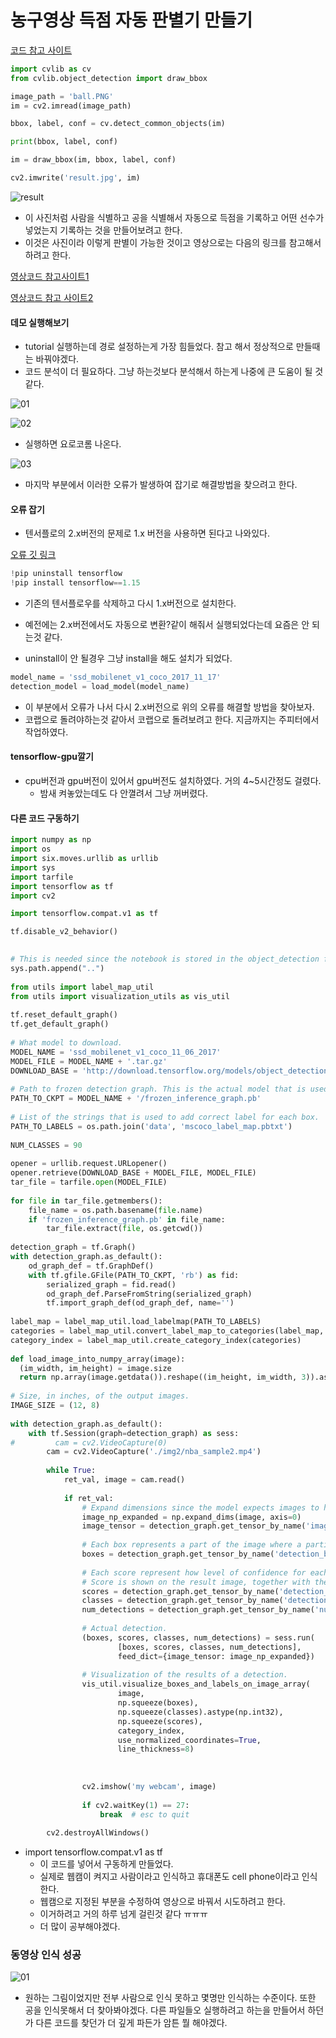 # 농구영상 득점 자동 판별기 만들기

[코드 참고 사이트](https://bskyvision.com/678)

```python
import cvlib as cv
from cvlib.object_detection import draw_bbox

image_path = 'ball.PNG' 
im = cv2.imread(image_path)

bbox, label, conf = cv.detect_common_objects(im)

print(bbox, label, conf)

im = draw_bbox(im, bbox, label, conf) 

cv2.imwrite('result.jpg', im) 
```

![result](./img2/result.jpg)

- 이 사진처럼 사람을 식별하고 공을 식별해서 자동으로 득점을 기록하고 어떤 선수가 넣었는지 기록하는 것을 만들어보려고 한다.
- 이것은 사진이라 이렇게 판별이 가능한 것이고 영상으로는 다음의 링크를 참고해서 하려고 한다.

[영상코드 참고사이트1](https://m.blog.naver.com/PostView.nhn?blogId=gyurse&logNo=221182329076&proxyReferer=https:%2F%2Fwww.google.co.kr%2F)

[영상코드 참고 사이트2](https://hwangpy.tistory.com/3)

#### 데모 실행해보기

- tutorial 실행하는데 경로 설정하는게 가장 힘들었다. 참고 해서 정상적으로 만들때는 바꿔야겠다.
- 코드 분석이 더 필요하다. 그냥 하는것보다 분석해서 하는게 나중에 큰 도움이 될 것 같다.

![01](./img2/01.png)

![02](./img2/02.png)

- 실행하면 요로코롬 나온다.

![03](./img2/03.jpg)

- 마지막 부분에서 이러한 오류가 발생하여 잡기로 해결방법을 찾으려고 한다.

#### 오류 잡기

- 텐서플로의 2.x버전의 문제로 1.x 버전을 사용하면 된다고 나와있다.

[오류 깃 링크](https://github.com/tensorflow/models/issues/9304)

```python
!pip uninstall tensorflow
!pip install tensorflow==1.15
```

- 기존의 텐서플로우를 삭제하고 다시 1.x버전으로 설치한다.
- 예전에는 2.x버전에서도 자동으로 변환?같이 해줘서 실행되었다는데 요즘은 안 되는것 같다.

- uninstall이 안 될경우 그냥 install을 해도 설치가 되었다.

```python
model_name = 'ssd_mobilenet_v1_coco_2017_11_17'
detection_model = load_model(model_name)
```

- 이 부분에서 오류가 나서 다시 2.x버전으로 위의 오류를 해결할 방법을 찾아보자.
- 코랩으로 돌려야하는것 같아서 코랩으로 돌려보려고 한다. 지금까지는 주피터에서 작업하였다.

#### tensorflow-gpu깔기

- cpu버전과 gpu버전이 있어서 gpu버전도 설치하였다. 거의 4~5시간정도 걸렸다.
  - 밤새 켜놓았는데도 다 안껼려서 그냥 꺼버렸다.

#### 다른 코드 구동하기

```python
import numpy as np
import os
import six.moves.urllib as urllib
import sys
import tarfile
import tensorflow as tf
import cv2

import tensorflow.compat.v1 as tf 

tf.disable_v2_behavior()

 
# This is needed since the notebook is stored in the object_detection folder.
sys.path.append("..")
 
from utils import label_map_util
from utils import visualization_utils as vis_util
 
tf.reset_default_graph()
tf.get_default_graph()
 
# What model to download.
MODEL_NAME = 'ssd_mobilenet_v1_coco_11_06_2017'
MODEL_FILE = MODEL_NAME + '.tar.gz'
DOWNLOAD_BASE = 'http://download.tensorflow.org/models/object_detection/'
 
# Path to frozen detection graph. This is the actual model that is used for the object detection.
PATH_TO_CKPT = MODEL_NAME + '/frozen_inference_graph.pb'
 
# List of the strings that is used to add correct label for each box.
PATH_TO_LABELS = os.path.join('data', 'mscoco_label_map.pbtxt')
 
NUM_CLASSES = 90
 
opener = urllib.request.URLopener()
opener.retrieve(DOWNLOAD_BASE + MODEL_FILE, MODEL_FILE)
tar_file = tarfile.open(MODEL_FILE)
 
for file in tar_file.getmembers():
    file_name = os.path.basename(file.name)
    if 'frozen_inference_graph.pb' in file_name:
        tar_file.extract(file, os.getcwd())
 
detection_graph = tf.Graph()
with detection_graph.as_default():
    od_graph_def = tf.GraphDef()
    with tf.gfile.GFile(PATH_TO_CKPT, 'rb') as fid:
        serialized_graph = fid.read()
        od_graph_def.ParseFromString(serialized_graph)
        tf.import_graph_def(od_graph_def, name='')
        
label_map = label_map_util.load_labelmap(PATH_TO_LABELS)
categories = label_map_util.convert_label_map_to_categories(label_map, max_num_classes=NUM_CLASSES, use_display_name=True)
category_index = label_map_util.create_category_index(categories)
 
def load_image_into_numpy_array(image):
  (im_width, im_height) = image.size
  return np.array(image.getdata()).reshape((im_height, im_width, 3)).astype(np.uint8)
  
# Size, in inches, of the output images.
IMAGE_SIZE = (12, 8)
 
with detection_graph.as_default():
    with tf.Session(graph=detection_graph) as sess:
#         cam = cv2.VideoCapture(0)
        cam = cv2.VideoCapture('./img2/nba_sample2.mp4')
        
        while True:
            ret_val, image = cam.read()
            
            if ret_val:
                # Expand dimensions since the model expects images to have shape: [1, None, None, 3]
                image_np_expanded = np.expand_dims(image, axis=0)
                image_tensor = detection_graph.get_tensor_by_name('image_tensor:0')
                
                # Each box represents a part of the image where a particular object was detected.
                boxes = detection_graph.get_tensor_by_name('detection_boxes:0')
                
                # Each score represent how level of confidence for each of the objects.
                # Score is shown on the result image, together with the class label.
                scores = detection_graph.get_tensor_by_name('detection_scores:0')
                classes = detection_graph.get_tensor_by_name('detection_classes:0')
                num_detections = detection_graph.get_tensor_by_name('num_detections:0')
                
                # Actual detection.
                (boxes, scores, classes, num_detections) = sess.run(
                        [boxes, scores, classes, num_detections],
                        feed_dict={image_tensor: image_np_expanded})
                
                # Visualization of the results of a detection.
                vis_util.visualize_boxes_and_labels_on_image_array(
                        image,
                        np.squeeze(boxes),
                        np.squeeze(classes).astype(np.int32),
                        np.squeeze(scores),
                        category_index,
                        use_normalized_coordinates=True,
                        line_thickness=8)
               
            
                
                cv2.imshow('my webcam', image)
                
                if cv2.waitKey(1) == 27: 
                    break  # esc to quit
        
        cv2.destroyAllWindows()

```

- import tensorflow.compat.v1 as tf 
  - 이 코드를 넣어서 구동하게 만들었다.
  - 실제로 웹캠이 켜지고 사람이라고 인식하고 휴대폰도 cell phone이라고 인식한다.
  - 웹캠으로 지정된 부분을 수정하여 영상으로 바꿔서 시도하려고 한다.
  - 이거하려고 거의 하루 넘게 걸린것 같다 ㅠㅠㅠ
  - 더 많이 공부해야겠다.

### 동영상 인식 성공

![01](./img2/01.gif)

- 원하는 그림이었지만 전부 사람으로 인식 못하고 몇명만 인식하는 수준이다. 또한 공을 인식못해서 더 찾아봐야겠다. 다른 파일들오 실행하려고 하는을 만들어서 하던가 다른 코드를 찾던가 더 깊게 파든가 암튼 뭘 해야겠다.